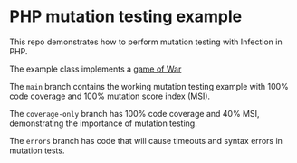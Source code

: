 # PHP mutation testing example

This repo demonstrates how to perform mutation testing with Infection in PHP.

The example class implements a [game of War](https://en.wikipedia.org/wiki/War_(card_game))

The `main` branch contains the working mutation testing example with 100% code
coverage and 100% mutation score index (MSI).

The `coverage-only` branch has 100% code coverage and 40% MSI, demonstrating the
importance of mutation testing.

The `errors` branch has code that will cause timeouts and syntax errors in
mutation tests.
